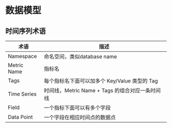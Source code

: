 # 数据模型


## 时间序列术语

| 术语  |  描述 |
|------|-------|
| Namespace| 命名空间，类似database name|
| Metric Name | 指标名 | 
| Tags | 每个指标名下面可以加多个 Key/Value 类型的 Tag |  
| Time Series | 时间线，Metric Name + Tags 的组合对应一条时间线 |   
| Field | 一个指标下面可以有多个字段 |   
| Data Point | 一个字段在相应时间点的数据点 |